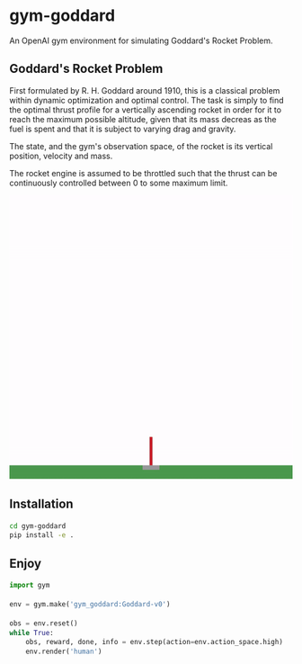 # gym-goddard

An OpenAI gym environment for simulating Goddard's Rocket Problem.

## Goddard's Rocket Problem

First formulated by R. H. Goddard around 1910, this is a classical problem within dynamic optimization and optimal control. The task is simply to find the optimal thrust profile for a vertically ascending rocket in order for it to reach the maximum possible altitude, given that its mass decreas as the fuel is spent and that it is subject to varying drag and gravity.

The state, and the gym's observation space, of the rocket is its vertical position, velocity and mass.

The rocket engine is assumed to be throttled such that the thrust can be continuously controlled between 0 to some maximum limit.

![alt text](animation.gif)

## Installation

```bash
cd gym-goddard
pip install -e .
```

## Enjoy

```python
import gym

env = gym.make('gym_goddard:Goddard-v0')

obs = env.reset()
while True:
    obs, reward, done, info = env.step(action=env.action_space.high)
    env.render('human')
````
